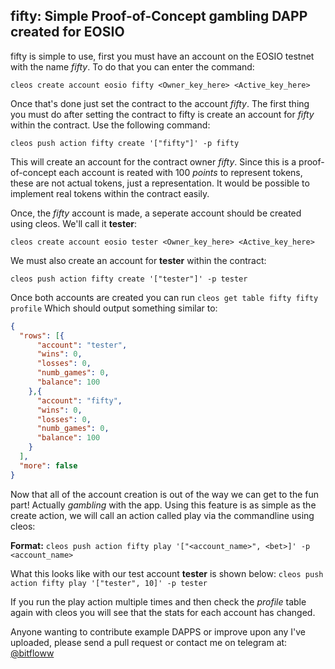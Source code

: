 
## fifty: Simple Proof-of-Concept gambling DAPP created for EOSIO

fifty is simple to use, first you must have an account on the EOSIO testnet with the name *fifty*.  To do that you can enter the command:

`cleos create account eosio fifty <Owner_key_here> <Active_key_here>`

Once that's done just set the contract to the account *fifty*.  The first thing you must do after setting the contract to fifty is create
an account for *fifty* within the contract.  Use the following command:

`cleos push action fifty create '["fifty"]' -p fifty`

This will create an account for the contract owner *fifty*.  Since this is a proof-of-concept each account is reated with 100 *points* to represent
tokens, these are not actual tokens, just a representation. It would be possible to implement real tokens within the contract easily.

Once, the *fifty* account is made, a seperate account should be created using cleos. We'll call it **tester**:

`cleos create account eosio tester <Owner_key_here> <Active_key_here>`

We must also create an account for **tester** within the contract:

`cleos push action fifty create '["tester"]' -p tester`

Once both accounts are created you can run `cleos get table fifty fifty profile` Which should output something similar to:

```json
{
  "rows": [{
      "account": "tester",
      "wins": 0,
      "losses": 0,
      "numb_games": 0,
      "balance": 100
    },{
      "account": "fifty",
      "wins": 0,
      "losses": 0,
      "numb_games": 0,
      "balance": 100
    }
  ],
  "more": false
}

```

Now that all of the account creation is out of the way we can get to the fun part! Actually *gambling* with the app.  Using this feature
is as simple as the create action, we will call an action called play via the commandline using cleos:

**Format:**  `cleos push action fifty play '["<account_name>", <bet>]' -p <account_name>`

What this looks like with our test account **tester** is shown below:
`cleos push action fifty play '["tester", 10]' -p tester`

If you run the play action multiple times and then check the *profile* table again with cleos you will see that the stats for each account has changed.

Anyone wanting to contribute example DAPPS or improve upon any I've uploaded, please send a pull request or contact me on telegram at: [@bitfloww](https://t.me/bitfloww)
